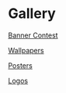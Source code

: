 # Gallery

[Banner Contest](https://wiki.zechub.xyz/gallery/banner-contest)

[Wallpapers](https://www.wiki.zechub.xyz/gallery/wallpapers)

[Posters](https://www.wiki.zechub.xyz/gallery/posters)

[Logos](https://www.wiki.zechub.xyz/gallery/logos)
